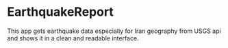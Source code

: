 # EarthquakeReport
This app gets earthquake data especially for Iran geography from USGS api and shows it in a clean and readable interface.
